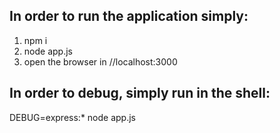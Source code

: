 ## In order to run the application simply:

1. npm i
2. node app.js
3. open the browser in //localhost:3000


## In order to debug, simply run in the shell:
DEBUG=express:* node app.js